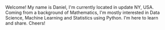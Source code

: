Welcome!
My name is Daniel, I'm currently located in update NY, USA.
Coming from a background of Mathematics, I'm mostly interested in Data Science, Machine Learning and Statistics using Python.
I'm here to learn and share.
Cheers!
